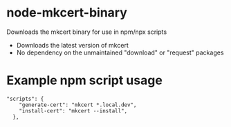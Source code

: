 # node-mkcert-binary
Downloads the mkcert binary for use in npm/npx scripts

- Downloads the latest version of mkcert
- No dependency on the unmaintained "download" or "request" packages

# Example npm script usage
```
"scripts": {
    "generate-cert": "mkcert *.local.dev",
    "install-cert": "mkcert --install",
  },
```
